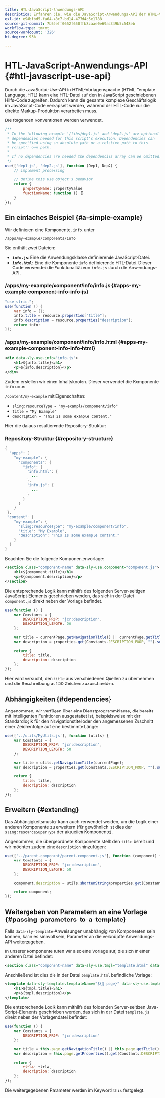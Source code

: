 ```yaml
---
title: HTL-JavaScript-Anwendungs-API
description: Erfahren Sie, wie die JavaScript-Anwendungs-API der HTML-Vorlagensprache (HTL) einer HTL-Datei den Zugriff auf in JavaScript geschriebenen Hilfscode ermöglicht.
exl-id: e98bfbd5-fa64-48c7-bd14-477d4c5e1788
source-git-commit: 7b53eff0652f650ffb8caae0e69aa349b5c548eb
workflow-type: tm+mt
source-wordcount: '326'
ht-degree: 93%

---
```


# HTL-JavaScript-Anwendungs-API {#htl-javascript-use-api}

Durch die JavaScript-Use-API in HTML-Vorlagensprache (HTML Template Language, HTL) kann eine HTL-Datei auf den in JavaScript geschriebenen Hilfs-Code zugreifen. Dadurch kann die gesamte komplexe Geschäftslogik im JavaScript-Code verkapselt werden, während der HTL-Code nur die direkte Markup-Produktion verarbeiten muss.

Die folgenden Konventionen werden verwendet.

```javascript
/**
 * In the following example '/libs/dep1.js' and 'dep2.js' are optional
 * dependencies needed for this script's execution. Dependencies can
 * be specified using an absolute path or a relative path to this
 * script's own path.
 *
 * If no dependencies are needed the dependencies array can be omitted.
 */
use(['dep1.js', 'dep2.js'], function (Dep1, Dep2) {
    // implement processing
  
    // define this Use object's behavior
    return {
        propertyName: propertyValue
        functionName: function () {}
    }
});
```

## Ein einfaches Beispiel {#a-simple-example}

Wir definieren eine Komponente, `info`, unter

`/apps/my-example/components/info`

Sie enthält zwei Dateien:

* **`info.js`**: Eine die Anwendungsklasse definierende JavaScript-Datei.
* **`info.html`**: Eine die Komponente `info` definierende HTL-Datei. Dieser Code verwendet die Funktionalität von `info.js` durch die Anwendungs-API.

### /apps/my-example/component/info/info.js {#apps-my-example-component-info-info-js}

```java
"use strict";
use(function () {
    var info = {};
    info.title = resource.properties["title"];
    info.description = resource.properties["description"];
    return info;
});
```

### /apps/my-example/component/info/info.html {#apps-my-example-component-info-info-html}

```xml
<div data-sly-use.info="info.js">
    <h1>${info.title}</h1>
    <p>${info.description}</p>
</div>
```

Zudem erstellen wir einen Inhaltsknoten. Dieser verwendet die Komponente `info` unter

`/content/my-example` mit Eigenschaften:

* `sling:resourceType = "my-example/component/info"`
* `title = "My Example"`
* `description = "This is some example content."`

Hier die daraus resultierende Repository-Struktur:

### Repository-Struktur {#repository-structure}

```java
{
  "apps": {
    "my-example": {
      "components": {
        "info": {
          "info.html": {
            ...
          },
          "info.js": {
            ...
          }
        }
      }
    }
 },
 "content": {
    "my-example": {
      "sling:resourceType": "my-example/component/info",
      "title": "My Example",
      "description": "This is some example content."
    }
  }
}
```

Beachten Sie die folgende Komponentenvorlage:

```xml
<section class="component-name" data-sly-use.component="component.js">
    <h1>${component.title}</h1>
    <p>${component.description}</p>
</section>
```

Die entsprechende Logik kann mithilfe des folgenden Server-seitigen JavaScript-Elements geschrieben werden, das sich in der Datei `component.js` direkt neben der Vorlage befindet.

```javascript
use(function () {
    var Constants = {
        DESCRIPTION_PROP: "jcr:description",
        DESCRIPTION_LENGTH: 50
    };

    var title = currentPage.getNavigationTitle() || currentPage.getTitle() || currentPage.getName();
    var description = properties.get(Constants.DESCRIPTION_PROP, "").substr(0, Constants.DESCRIPTION_LENGTH);

    return {
        title: title,
        description: description
    };
});
```

Hier wird versucht, den `title` aus verschiedenen Quellen zu übernehmen und die Beschreibung auf 50 Zeichen zuzuschneiden.

## Abhängigkeiten {#dependencies}

Angenommen, wir verfügen über eine Dienstprogrammklasse, die bereits mit intelligenten Funktionen ausgestattet ist, beispielsweise mit der Standardlogik für den Navigationstitel oder den angemessenen Zuschnitt einer Zeichenfolge auf eine bestimmte Länge:

```javascript
use(['../utils/MyUtils.js'], function (utils) {
    var Constants = {
        DESCRIPTION_PROP: "jcr:description",
        DESCRIPTION_LENGTH: 50
    };

    var title = utils.getNavigationTitle(currentPage);
    var description = properties.get(Constants.DESCRIPTION_PROP, "").substr(0, Constants.DESCRIPTION_LENGTH);

    return {
        title: title,
        description: description
    };
});
```

## Erweitern  {#extending}

Das Abhängigkeitsmuster kann auch verwendet werden, um die Logik einer anderen Komponente zu erweitern (für gewöhnlich ist dies der `sling:resourceSuperType` der aktuellen Komponente).

Angenommen, die übergeordnete Komponente stellt den `title` bereit und wir möchten zudem eine `description` hinzufügen:

```javascript
use(['../parent-component/parent-component.js'], function (component) {
    var Constants = {
        DESCRIPTION_PROP: "jcr:description",
        DESCRIPTION_LENGTH: 50
    };

    component.description = utils.shortenString(properties.get(Constants.DESCRIPTION_PROP, ""), Constants.DESCRIPTION_LENGTH);

    return component;
});
```

## Weitergeben von Parametern an eine Vorlage {#passing-parameters-to-a-template}

Falls `data-sly-template`-Anweisungen unabhängig von Komponenten sein können, kann es sinnvoll sein, Parameter an die verknüpfte Anwendungs-API weiterzugeben.

In unserer Komponente rufen wir also eine Vorlage auf, die sich in einer anderen Datei befindet:

```xml
<section class="component-name" data-sly-use.tmpl="template.html" data-sly-call="${tmpl.templateName @ page=currentPage}"></section>
```

Anschließend ist dies die in der Datei `template.html` befindliche Vorlage:

```xml
<template data-sly-template.templateName="${@ page}" data-sly-use.tmpl="${'template.js' @ page=page, descriptionLength=50}">
    <h1>${tmpl.title}</h1>
    <p>${tmpl.description}</p>
</template>
```

Die entsprechende Logik kann mithilfe des folgenden Server-seitigen Java-Script-Elements geschrieben werden, das sich in der Datei `template.js` direkt neben der Vorlagendatei befindet:

```javascript
use(function () {
    var Constants = {
        DESCRIPTION_PROP: "jcr:description"
    };

    var title = this.page.getNavigationTitle() || this.page.getTitle() || this.page.getName();
    var description = this.page.getProperties().get(Constants.DESCRIPTION_PROP, "").substr(0, this.descriptionLength);

    return {
        title: title,
        description: description
    };
});
```

Die weitergegebenen Parameter werden im Keyword `this` festgelegt.
